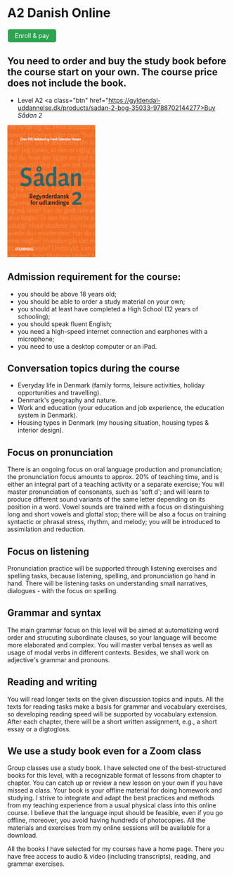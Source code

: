 # A2 Danish Online 

<style>
.btn {
  color: white;
  background-color: #2ea44f;
  border-color: rgba(27,31,35,.1);
  box-shadow: 0 0px 0 rgba(27,31,35,.1),inset 0 1px 0 hsla(0,0%,100%,.03);
  position: relative;
  display: inline-block;
  padding: 5px 16px;
  font-size: 14px
  font-weight: 500;
  line-height: 20px;
  white-space: nowrap;
  vertical-align: middle;
  cursor: pointer;
  border: 1px solid;
  border-radius: 6px;
  text-decoration: none;
}
</style>

<a class="btn" href="https://elenasokolova.podia.com/a2-danish-online">Enroll & pay</a>

## You need to order and buy the study book before the course start on your own. The course price does not include the book.

* Level A2 <a class="btn" href="https://gyldendal-uddannelse.dk/products/sadan-2-bog-35033-9788702144277>Buy *Sådan 2*</a>
  
<img src="forside-saadan2-.png" alt="Sådan 2" width="200" height="300" />

## Admission requirement for the course:
* you should be above 18 years old;
* you should be able to order a study material on your own;
* you should at least have completed a High School (12 years of schooling);
* you should speak fluent English;
* you need a high-speed internet connection and earphones with a microphone;
* you need to use a desktop computer or an iPad.
 
## Conversation topics during the course
* Everyday life in Denmark (family forms, leisure activities, holiday opportunities and travelling).
* Denmark's geography and nature.
* Work and education (your education and job experience, the education system in Denmark).
* Housing types in Denmark (my housing situation, housing types & interior design).

## Focus on pronunciation
There is an ongoing focus on oral language production and pronunciation; the pronunciation focus amounts to approx. 20% of teaching time, and is either an integral part of a teaching activity or a separate exercise; 
You will master pronunciation of consonants,  such as 'soft d'; and will learn to produce different sound variants of the same letter depending on its position in a word. Vowel sounds are trained with a focus on distinguishing long and short vowels and glottal stop; there will be also a focus on training syntactic or phrasal stress, rhythm, and melody; you will be introduced to assimilation and reduction.

## Focus on listening 
Pronunciation practice will be supported through listening exercises and spelling tasks, because listening, spelling, and pronunciation go hand in hand. There will be listening tasks on understanding small narratives, dialogues - with the focus on spelling.  

## Grammar and syntax
The main grammar focus on this level will be aimed at automatizing word order and strucuting subordinate clauses, so your language will become more elaborated and complex. You will master verbal tenses as well as usage of modal verbs in different contexts. Besides, we shall work on adjective's grammar and pronouns. 

## Reading and writing
You will read longer texts on the given discussion topics and inputs. All the texts for reading tasks make a basis for grammar and vocabulary exercises, so developing reading speed will be supported by vocabulary extension. 
After each chapter, there will be a short written assignment, e.g., a short essay or a digtogloss. 
 
## We use a study book even for a Zoom class 
Group classes use a study book. I have selected one of the best-structured books for this level, with a recognizable format of lessons from chapter to chapter. You can catch up or review a new lesson on your own if you have missed a class. Your book is your offline material for doing homework and studying. I strive to integrate and adapt the best practices and methods from my teaching experience from a usual physical class into this online course. I believe that the language input should be feasible, even if you go offline, moreover, you avoid 
having hundreds of photocopies. All the materials and exercises from my online sessions will be available for a download. 

All the books I have selected for my courses have a home page. There you have free access to audio & video (including transcripts), reading, and grammar exercises.
